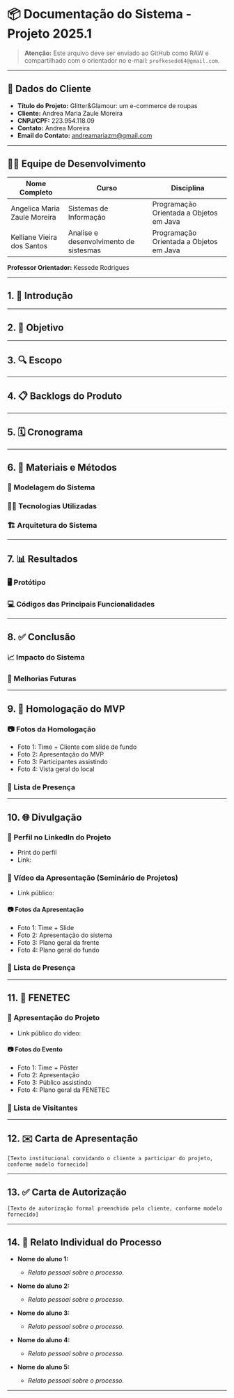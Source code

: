 # 📦 Documentação do Sistema - Projeto 2025.1

> **Atenção:** Este arquivo deve ser enviado ao GitHub como RAW e compartilhado com o orientador no e-mail: `profkesede64@gmail.com`.

---

## 📌 Dados do Cliente

- **Título do Projeto:** Glitter&Glamour: um e-commerce de roupas
- **Cliente:** Andrea Maria Zaule Moreira
- **CNPJ/CPF:** 223.954.118.09
- **Contato:** Andrea Moreira
- **Email do Contato:** andreamariazm@gmail.com

---

## 👨‍💻 Equipe de Desenvolvimento

| Nome Completo                    | Curso                                  | Disciplina                                 |
|----------------------------------|--------------------------------------- |--------------------------------------------|
| Angelica Maria Zaule Moreira     | Sistemas de Informação                 | Programação Orientada a Objetos em Java    |
| Kelliane Vieira dos Santos       | Analise e desenvolvimento de sistesmas | Programação Orientada a Objetos em Java    |


**Professor Orientador:** Kessede Rodrigues

---

## 1. 📖 Introdução

<!-- Apresente o problema identificado pelo cliente, como o projeto vai solucioná-lo, as tecnologias utilizadas e o impacto no processo do cliente. -->

---

## 2. 🎯 Objetivo

<!-- Descreva qual problema será resolvido por meio do sistema. -->

---

## 3. 🔍 Escopo

<!-- Indique os requisitos principais (macro), os limites do sistema e o que não será implementado. -->

---

## 4. 📋 Backlogs do Produto

<!-- Liste os requisitos levantados com o cliente e equipe, com uma breve explicação de cada um. -->

---

## 5. 🗓️ Cronograma

<!-- Insira aqui uma imagem ou tabela com as datas e tarefas por Sprint (de 2 em 2 semanas). -->

---

## 6. 🧪 Materiais e Métodos

### 🔧 Modelagem do Sistema
<!-- Inserir pelo menos dois diagramas UML (Casos de Uso, Classes, MER, etc.) -->

### 🧑‍💻 Tecnologias Utilizadas
<!-- Linguagens, frameworks, bibliotecas, ferramentas de modelagem e uma pequena descrição de uso. -->

### 🏗️ Arquitetura do Sistema
<!-- Inserir imagem do fluxo de informações ou arquitetura da aplicação. -->

---

## 7. 📊 Resultados

### 🖥️ Protótipo
<!-- Imagens das telas com descrições das ações do usuário. -->

### 💻 Códigos das Principais Funcionalidades
<!-- Cole aqui os trechos de código mais relevantes com comentários explicativos. -->

---

## 8. ✅ Conclusão

### 📈 Impacto do Sistema
<!-- Como o sistema impactou o processo do cliente. -->

### 🚀 Melhorias Futuras
<!-- Ao menos uma melhoria futura possível. -->

---

## 9. 🤝 Homologação do MVP

### 📷 Fotos da Homologação

- Foto 1: Time + Cliente com slide de fundo
- Foto 2: Apresentação do MVP
- Foto 3: Participantes assistindo
- Foto 4: Vista geral do local

### 📜 Lista de Presença

<!-- Inserir foto da lista com assinaturas. -->

---

## 10. 🌐 Divulgação

### 🔗 Perfil no LinkedIn do Projeto

- Print do perfil
- Link: 

### 🎥 Vídeo da Apresentação (Seminário de Projetos)

- Link público: 

#### 📷 Fotos da Apresentação

- Foto 1: Time + Slide
- Foto 2: Apresentação do sistema
- Foto 3: Plano geral da frente
- Foto 4: Plano geral do fundo

### 📜 Lista de Presença

<!-- Inserir foto da lista de presença com nome, RA e assinatura. -->

---

## 11. 🎤 FENETEC

### 🎥 Apresentação do Projeto

- Link público do vídeo:

#### 📷 Fotos do Evento

- Foto 1: Time + Pôster
- Foto 2: Apresentação
- Foto 3: Público assistindo
- Foto 4: Plano geral da FENETEC

### 📜 Lista de Visitantes

<!-- Inserir imagem ou link da planilha com nomes e e-mails dos visitantes. -->

---

## 12. ✉️ Carta de Apresentação

```text
[Texto institucional convidando o cliente a participar do projeto, conforme modelo fornecido]
```

---

## 13. ✅ Carta de Autorização

```text
[Texto de autorização formal preenchido pelo cliente, conforme modelo fornecido]
```

---

## 14. 🧾 Relato Individual do Processo

- **Nome do aluno 1:** 
  - *Relato pessoal sobre o processo.*

- **Nome do aluno 2:** 
  - *Relato pessoal sobre o processo.*

- **Nome do aluno 3:** 
  - *Relato pessoal sobre o processo.*

- **Nome do aluno 4:** 
  - *Relato pessoal sobre o processo.*

- **Nome do aluno 5:** 
  - *Relato pessoal sobre o processo.*

---
